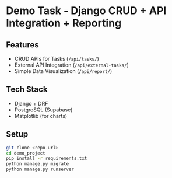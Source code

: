 # Demo Task - Django CRUD + API Integration + Reporting

## Features
- CRUD APIs for Tasks (`/api/tasks/`)
- External API Integration (`/api/external-tasks/`)
- Simple Data Visualization (`/api/report/`)

## Tech Stack
- Django + DRF
- PostgreSQL (Supabase)
- Matplotlib (for charts)

## Setup
```bash
git clone <repo-url>
cd demo_project
pip install -r requirements.txt
python manage.py migrate
python manage.py runserver

